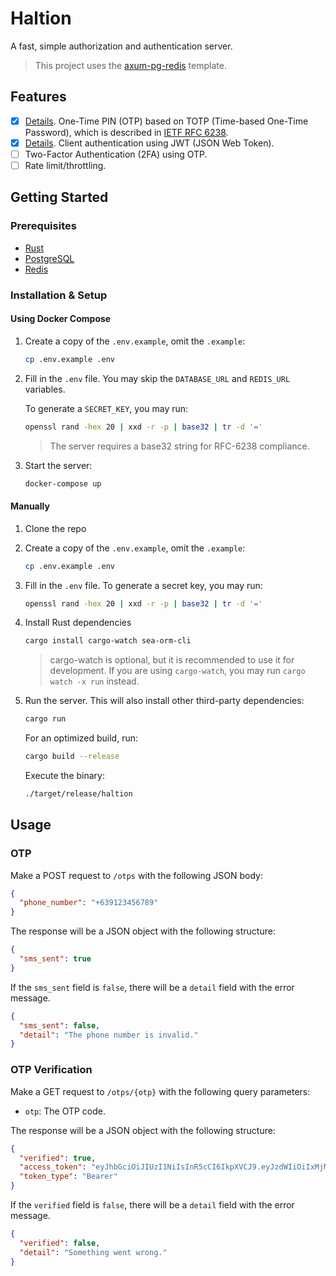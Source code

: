 # Haltion

A fast, simple authorization and authentication server.

> This project uses the [axum-pg-redis](https://github.com/hjuhalc/axum-pg-redis) template.

## Features

- [x] [Details](./docs/OTP_Implementation.md). One-Time PIN (OTP) based on TOTP (Time-based One-Time Password), which is described in [IETF RFC 6238](https://www.rfc-editor.org/rfc/rfc6238).
- [x] [Details](./docs/OTP_Implementation.md). Client authentication using JWT (JSON Web Token).
- [ ] Two-Factor Authentication (2FA) using OTP.
- [ ] Rate limit/throttling.

## Getting Started

### Prerequisites

- [Rust](https://www.rust-lang.org/tools/install)
- [PostgreSQL](https://www.postgresql.org/download/)
- [Redis](https://redis.io/download)

### Installation & Setup

#### Using Docker Compose

1. Create a copy of the `.env.example`, omit the `.example`:

    ```sh
    cp .env.example .env
    ```

2. Fill in the `.env` file. You may skip the `DATABASE_URL` and `REDIS_URL` variables.

    To generate a `SECRET_KEY`, you may run:

    ```sh
    openssl rand -hex 20 | xxd -r -p | base32 | tr -d '='
    ```

    > The server requires a base32 string for RFC-6238 compliance.

3. Start the server:

    ```sh
    docker-compose up
    ```

#### Manually

1. Clone the repo

2. Create a copy of the `.env.example`, omit the `.example`:

    ```sh
    cp .env.example .env
    ```

3. Fill in the `.env` file. To generate a secret key, you may run:

    ```sh
    openssl rand -hex 20 | xxd -r -p | base32 | tr -d '='
    ```

4. Install Rust dependencies

    ```sh
    cargo install cargo-watch sea-orm-cli
    ```

    > cargo-watch is optional, but it is recommended to use it for development. If you are using `cargo-watch`, you may run `cargo watch -x run` instead.

5. Run the server. This will also install other third-party dependencies:

    ```sh
    cargo run
    ```

    For an optimized build, run:

    ```sh
    cargo build --release
    ```

    Execute the binary:

    ```sh
    ./target/release/haltion
    ```

## Usage

### OTP

Make a POST request to `/otps` with the following JSON body:

```json
{
  "phone_number": "+639123456789"
}
```

The response will be a JSON object with the following structure:

```json
{
  "sms_sent": true
}
```

If the `sms_sent` field is `false`, there will be a `detail` field with the error message.

```json
{
  "sms_sent": false,
  "detail": "The phone number is invalid."
}
```

### OTP Verification

Make a GET request to `/otps/{otp}` with the following query parameters:

- `otp`: The OTP code.

The response will be a JSON object with the following structure:

```json
{
  "verified": true,
  "access_token": "eyJhbGciOiJIUzI1NiIsInR5cCI6IkpXVCJ9.eyJzdWIiOiIxMjM0NTY3ODkwIiwibmFtZSI6IkpvaG4gRG9lIiwiaWF0IjoxNTE2MjM5MDIyfQ.SflKxwRJSMeKKF2QT4fwpMeJf36POk6yJV_adQssw5c",
  "token_type": "Bearer"
}
```

If the `verified` field is `false`, there will be a `detail` field with the error message.

```json
{
  "verified": false,
  "detail": "Something went wrong."
}
```
